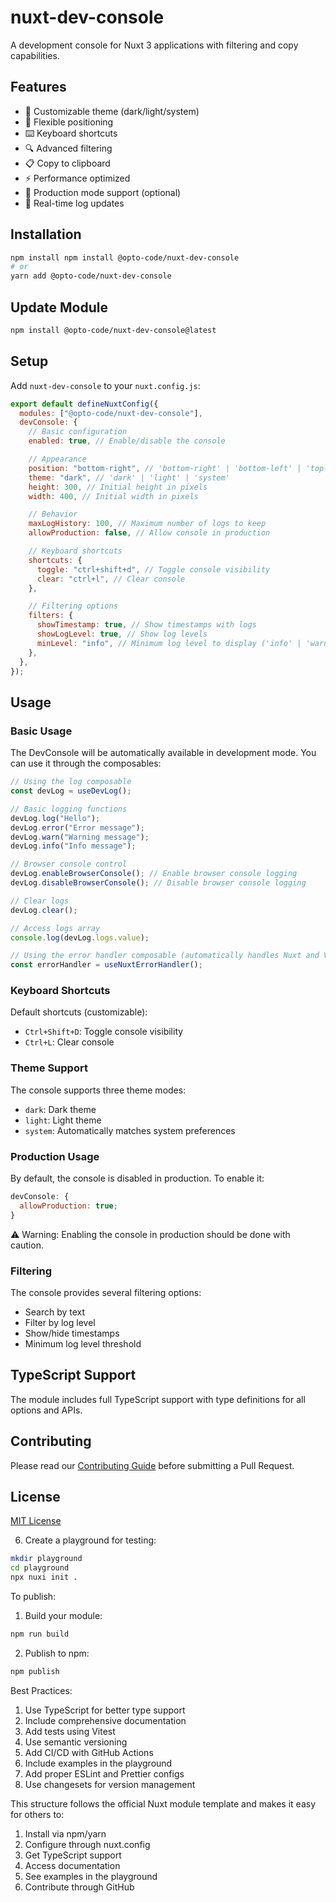 # nuxt-dev-console

A development console for Nuxt 3 applications with filtering and copy capabilities.

## Features

- 🎨 Customizable theme (dark/light/system)
- 📍 Flexible positioning
- ⌨️ Keyboard shortcuts
- 🔍 Advanced filtering
- 📋 Copy to clipboard
- ⚡ Performance optimized
- 🎯 Production mode support (optional)
- 🔄 Real-time log updates

## Installation

```bash
npm install npm install @opto-code/nuxt-dev-console
# or
yarn add @opto-code/nuxt-dev-console
```

## Update Module
```bash
npm install @opto-code/nuxt-dev-console@latest
```

## Setup

Add `nuxt-dev-console` to your `nuxt.config.js`:

```js
export default defineNuxtConfig({
  modules: ["@opto-code/nuxt-dev-console"],
  devConsole: {
    // Basic configuration
    enabled: true, // Enable/disable the console

    // Appearance
    position: "bottom-right", // 'bottom-right' | 'bottom-left' | 'top-right' | 'top-left'
    theme: "dark", // 'dark' | 'light' | 'system'
    height: 300, // Initial height in pixels
    width: 400, // Initial width in pixels

    // Behavior
    maxLogHistory: 100, // Maximum number of logs to keep
    allowProduction: false, // Allow console in production

    // Keyboard shortcuts
    shortcuts: {
      toggle: "ctrl+shift+d", // Toggle console visibility
      clear: "ctrl+l", // Clear console
    },

    // Filtering options
    filters: {
      showTimestamp: true, // Show timestamps with logs
      showLogLevel: true, // Show log levels
      minLevel: "info", // Minimum log level to display ('info' | 'warn' | 'error')
    },
  },
});
```

## Usage

### Basic Usage

The DevConsole will be automatically available in development mode. You can use it through the composables:

```js
// Using the log composable
const devLog = useDevLog();

// Basic logging functions
devLog.log("Hello");
devLog.error("Error message");
devLog.warn("Warning message");
devLog.info("Info message");

// Browser console control
devLog.enableBrowserConsole(); // Enable browser console logging
devLog.disableBrowserConsole(); // Disable browser console logging

// Clear logs
devLog.clear();

// Access logs array
console.log(devLog.logs.value);

// Using the error handler composable (automatically handles Nuxt and Vue errors)
const errorHandler = useNuxtErrorHandler();
```

### Keyboard Shortcuts

Default shortcuts (customizable):

- `Ctrl+Shift+D`: Toggle console visibility
- `Ctrl+L`: Clear console

### Theme Support

The console supports three theme modes:

- `dark`: Dark theme
- `light`: Light theme
- `system`: Automatically matches system preferences

### Production Usage

By default, the console is disabled in production. To enable it:

```js
devConsole: {
  allowProduction: true;
}
```

⚠️ Warning: Enabling the console in production should be done with caution.

### Filtering

The console provides several filtering options:

- Search by text
- Filter by log level
- Show/hide timestamps
- Minimum log level threshold

## TypeScript Support

The module includes full TypeScript support with type definitions for all options and APIs.

## Contributing

Please read our [Contributing Guide](./CONTRIBUTING.md) before submitting a Pull Request.

## License

[MIT License](./LICENSE)

6. Create a playground for testing:

```bash
mkdir playground
cd playground
npx nuxi init .
```

To publish:

1. Build your module:

```bash
npm run build
```

2. Publish to npm:

```bash
npm publish
```

Best Practices:

1. Use TypeScript for better type support
2. Include comprehensive documentation
3. Add tests using Vitest
4. Use semantic versioning
5. Add CI/CD with GitHub Actions
6. Include examples in the playground
7. Add proper ESLint and Prettier configs
8. Use changesets for version management

This structure follows the official Nuxt module template and makes it easy for others to:

1. Install via npm/yarn
2. Configure through nuxt.config
3. Get TypeScript support
4. Access documentation
5. See examples in the playground
6. Contribute through GitHub
